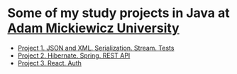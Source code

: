 # Some of my study projects in Java at [Adam Mickiewicz University](https://en.wikipedia.org/wiki/Adam_Mickiewicz_University_in_Pozna%C5%84)

- [Project 1. JSON and XML. Serialization. Stream. Tests](Project%201.%20JSON%20and%20XML.%20Serialization.%20Stream.%20Tests/)
- [Project 2. Hibernate. Spring. REST API](Project%202.%20Hibernate.%20Spring.%20REST%20API/)
- [Project 3. React. Auth](Project%203.%20React.%20Auth/)
